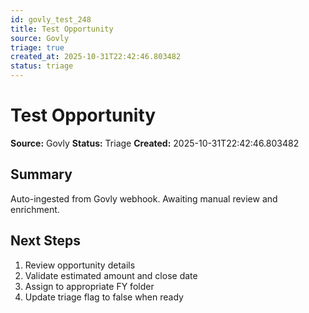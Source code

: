 ```yaml
---
id: govly_test_248
title: Test Opportunity
source: Govly
triage: true
created_at: 2025-10-31T22:42:46.803482
status: triage
---
```


# Test Opportunity

**Source:** Govly
**Status:** Triage
**Created:** 2025-10-31T22:42:46.803482

## Summary

Auto-ingested from Govly webhook. Awaiting manual review and enrichment.

## Next Steps

1. Review opportunity details
2. Validate estimated amount and close date
3. Assign to appropriate FY folder
4. Update triage flag to false when ready
